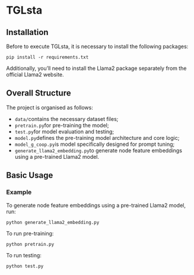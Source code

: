 # TGLsta

## Installation

Before to execute TGLsta, it is necessary to install the following packages:

```shell
pip install -r requirements.txt
```
Additionally, you’ll need to install the Llama2 package separately from the official Llama2 website.

## Overall Structure

The project is organised as follows:

* `data/`contains the necessary dataset files;
* `pretrain.py`for pre-training the model;
* `test.py`for model evaluation and testing;
* `model.py`defines the pre-training model architecture and core logic;
* `model_g_coop.py`is model specifically designed for prompt tuning;
* `generate_llama2_embedding.py`to generate node feature embeddings using a pre-trained Llama2 model.

## Basic Usage

### Example

To generate node feature embeddings using a pre-trained Llama2 model, run:

```shell
python generate_llama2_embedding.py
```

To run pre-training:

```shell
python pretrain.py
```

To run testing:

```shell
python test.py
```


